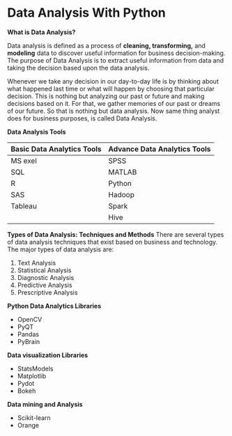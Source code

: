# **Data Analysis With Python**

__What is Data Analysis?__

Data analysis is defined as a process of __cleaning, transforming,__ and __modeling__ data to discover useful information for business decision-making. The purpose of Data Analysis is to extract useful information from data and taking the decision based upon the data analysis.

Whenever we take any decision in our day-to-day life is by thinking about what happened last time or what will happen by choosing that particular decision. This is nothing but analyzing our past or future and making decisions based on it. For that, we gather memories of our past or dreams of our future. So that is nothing but data analysis. Now same thing analyst does for business purposes, is called Data Analysis.

__Data Analysis Tools__

|Basic Data Analytics Tools|Advance Data Analytics Tools|
|--------------------------|----------------------------|
|        MS exel           |      SPSS
|        SQL               |      MATLAB
|        R                 |      Python
|        SAS               |      Hadoop
|        Tableau           |      Spark
|                          |      Hive

__Types of Data Analysis: Techniques and Methods__
There are several types of data analysis techniques that exist based on business and technology. The major types of data analysis are:

1. Text Analysis
2. Statistical Analysis
3. Diagnostic Analysis
4. Predictive Analysis
5. Prescriptive Analysis

__Python Data Analytics Libraries__

- OpenCV
- PyQT
- Pandas
- PyBrain

__Data visualization Libraries__
- StatsModels
- Matplotlib
- Pydot
- Bokeh

__Data mining and Analysis__
- Scikit-learn
- Orange
